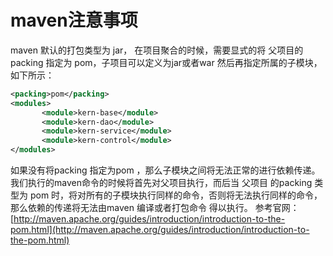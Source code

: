 # maven注意事项

maven 默认的打包类型为 jar，
在项目聚合的时候，需要显式的将 父项目的 packing 指定为 pom，子项目可以定义为jar或者war
然后再指定所属的子模块，如下所示：
​

```xml
<packing>pom</packing>
<modules>
       <module>kern-base</module>
       <module>kern-dao</module>
       <module>kern-service</module>
       <module>kern-control</module>
</modules>
```

如果没有将packing 指定为pom ，那么子模块之间将无法正常的进行依赖传递。
我们执行的maven命令的时候将首先对父项目执行，而后当 父项目 的packing 类型为 pom 时，将对所有的子模块执行同样的命令，否则将无法执行同样的命令，那么依赖的传递将无法由maven 编译或者打包命令 得以执行。
参考官网：
[http://maven.apache.org/guides/introduction/introduction-to-the-pom.html](http://maven.apache.org/guides/introduction/introduction-to-the-pom.html)
